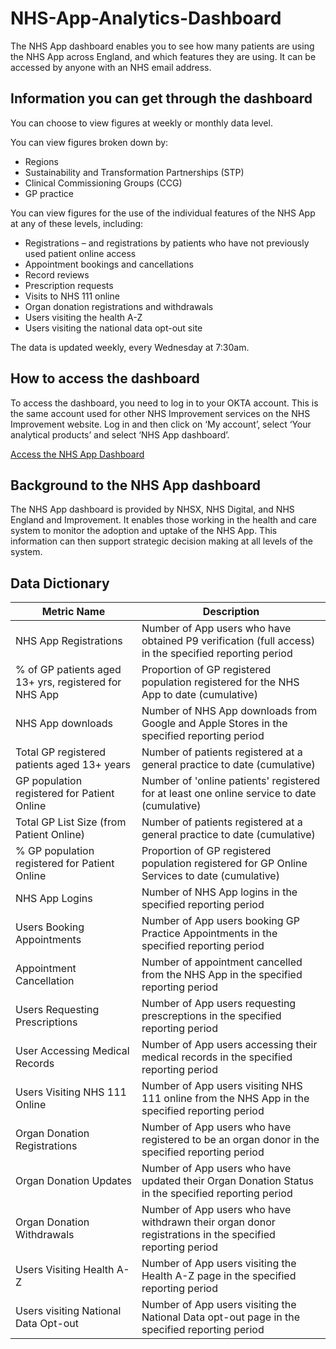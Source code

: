 # NHS-App-Analytics-Dashboard
The NHS App dashboard enables you to see how many patients are using the NHS App across England, and which features they are using. It can be accessed by anyone with an NHS email address.

## Information you can get through the dashboard
You can choose to view figures at weekly or monthly data level.

You can view figures broken down by:

- Regions
- Sustainability and Transformation Partnerships (STP)
- Clinical Commissioning Groups (CCG)
- GP practice

You can view figures for the use of the individual features of the NHS App at any of these levels,  including:

- Registrations – and registrations by patients who have not previously used patient online access
- Appointment bookings and cancellations
- Record reviews
- Prescription requests
- Visits to NHS 111 online
- Organ donation registrations and withdrawals
- Users visiting the health A-Z
- Users visiting the national data opt-out site

The data is updated weekly, every Wednesday at 7:30am.

## How to access the dashboard
To access the dashboard, you need to log in to your OKTA account. This is the same account used for other NHS Improvement services on the NHS Improvement website. Log in and then click on ‘My account’, select ‘Your analytical products’ and select ‘NHS App dashboard’.

[Access the NHS App Dashboard](https://analytics.improvement.nhs.uk/#/workbooks/1166/views)

## Background to the NHS App dashboard
The NHS App dashboard is provided by NHSX, NHS Digital, and NHS England and Improvement. It enables those working in the health and care system to monitor the adoption and uptake of the NHS App. This information can then support strategic decision making at all levels of the system.

## Data Dictionary
| Metric Name                                           | Description                                                                                              |
|-------------------------------------------------------|----------------------------------------------------------------------------------------------------------|
| NHS App Registrations                                 | Number of App users who have obtained P9 verification (full access) in the specified reporting period    |
| % of GP patients aged 13+ yrs, registered for NHS App | Proportion of GP registered population registered for the NHS App to date (cumulative)                   |
| NHS App downloads                                     | Number of NHS App downloads from Google and Apple Stores in the specified reporting period               |
| Total GP registered patients aged 13+ years           | Number of patients registered at a general practice to date (cumulative)                                 |
| GP population registered for Patient Online           | Number of 'online patients' registered for at least one online service to date (cumulative)              |
| Total GP List Size (from Patient Online)              | Number of patients registered at a general practice to date (cumulative)                                 |
| % GP population registered for Patient Online         | Proportion of GP registered population registered for GP Online Services to date (cumulative)            |
| NHS App Logins                                        | Number of NHS App logins in the specified reporting period                                               |
| Users Booking Appointments                            | Number of App users booking GP Practice Appointments in the specified reporting period                   |
| Appointment Cancellation                              | Number of appointment cancelled from the NHS App in the specified reporting period                       |
| Users Requesting Prescriptions                        | Number of App users requesting prescreptions in the specified reporting period                           |
| User Accessing Medical Records                        | Number of App users accessing their medical records in the specified reporting period                    |
| Users Visiting NHS 111 Online                         | Number of App users visiting NHS 111 online from the NHS App in the specified reporting period           |
| Organ Donation Registrations                          | Number of App users who have registered to be an organ donor in the specified reporting period           |
| Organ Donation Updates                                | Number of App users who have updated their Organ Donation Status in the specified reporting period       |
| Organ Donation Withdrawals                            | Number of App users who have withdrawn their organ donor registrations in the specified reporting period |
| Users Visiting Health A-Z                             | Number of App users visiting the Health A-Z page in the specified reporting period                       |
| Users visiting National Data Opt-out                  | Number of App users visiting the National Data opt-out page in the specified reporting period            |

